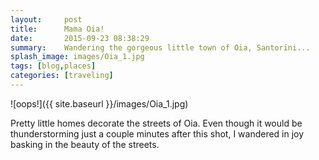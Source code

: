 ```yaml
---
layout:     post
title:      Mama Oia!
date:       2015-09-23 08:38:29
summary:    Wandering the gorgeous little town of Oia, Santorini...
splash_image: images/Oia_1.jpg
tags: [blog,places]
categories: [traveling]
---
```


![oops!]({{ site.baseurl }}/images/Oia_1.jpg)

Pretty little homes decorate the streets of Oia. Even though it would be thunderstorming just a couple minutes after this shot, I wandered in joy basking in the beauty of the streets.
